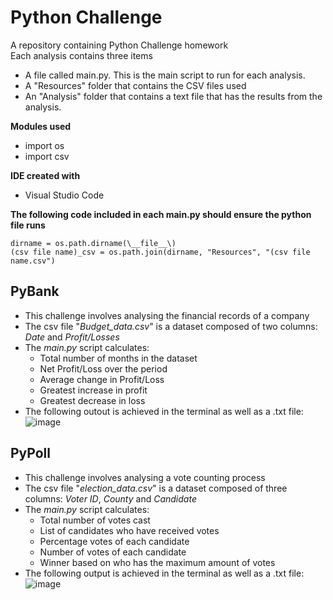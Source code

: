 # Python Challenge
A repository containing Python Challenge homework  
Each analysis contains three items
- A file called main.py. This is the main script to run for each analysis.
- A "Resources" folder that contains the CSV files used
- An "Analysis" folder that contains a text file that has the results from the analysis.

**Modules used**
- import os
- import csv

**IDE created with**
- Visual Studio Code

**The following code included in each main.py should ensure the python file runs**
```
dirname = os.path.dirname(\__file__\)
(csv file name)_csv = os.path.join(dirname, "Resources", "(csv file name.csv")
```

## PyBank
- This challenge involves analysing the financial records of a company
- The csv file "_Budget_data.csv_" is a dataset composed of two columns: _Date_ and _Profit/Losses_
- The _main.py_ script calculates:
  - Total number of months in the dataset
  - Net Profit/Loss over the period
  - Average change in Profit/Loss
  - Greatest increase in profit
  - Greatest decrease in loss
- The following outout is achieved in the terminal as well as a .txt file:
  ![image](https://user-images.githubusercontent.com/79504423/113161126-aceae600-9270-11eb-8830-15d8f7b05075.png)



## PyPoll
- This challenge involves analysing a vote counting process
- The csv file "_election_data.csv_" is a dataset composed of three columns: _Voter ID_, _County_ and _Candidate_
- The _main.py_ script calculates:
  - Total number of votes cast
  - List of candidates who have received votes
  - Percentage votes of each candidate
  - Number of votes of each candidate
  - Winner based on who has the maximum amount of votes
- The following output is achieved in the terminal as well as a .txt file:
   ![image](https://user-images.githubusercontent.com/79504423/113161393-ec193700-9270-11eb-85e5-2c1ea3af35cf.png)
